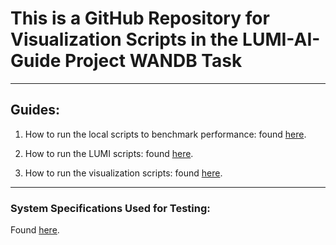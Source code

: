 # This is a GitHub Repository for Visualization Scripts in the LUMI-AI-Guide Project WANDB Task

---

## Guides:

1. How to run the local scripts to benchmark performance:
   found [here](9-Wandb-visualization/local/IMPLEMENTATION-SUMMARY.md).

2. How to run the LUMI scripts:
   found [here](9-Wandb-visualization/README.md).

3. How to run the visualization scripts:
   found [here](9-Wandb-visualization/visualizations/VISUALIZATION_SUMMARY.md).

---

### System Specifications Used for Testing:

Found [here](9-Wandb-visualization/Specifications.md).
